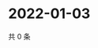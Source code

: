 # 2022-01-03

共 0 条

<!-- BEGIN WEIBO -->
<!-- 最后更新时间 Mon Jan 03 2022 04:15:28 GMT+0800 (China Standard Time) -->

<!-- END WEIBO -->

